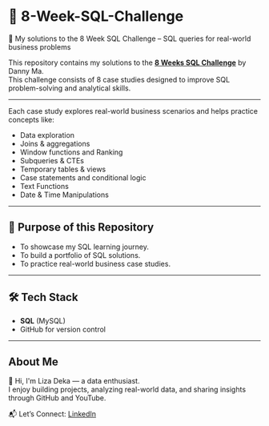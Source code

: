 # 🍜 8-Week-SQL-Challenge

 🚀 My solutions to the 8 Week SQL Challenge – SQL queries for real-world business problems

This repository contains my solutions to the **[8 Weeks SQL Challenge](https://8weeksqlchallenge.com/)** by Danny Ma.  
This challenge consists of 8 case studies designed to improve SQL problem-solving and analytical skills.  

---

Each case study explores real-world business scenarios and helps practice concepts like:  
- Data exploration  
- Joins & aggregations  
- Window functions and Ranking
- Subqueries & CTEs  
- Temporary tables & views  
- Case statements and conditional logic
- Text Functions
- Date & Time Manipulations

---

## 🚀 Purpose of this Repository
- To showcase my SQL learning journey.  
- To build a portfolio of SQL solutions.  
- To practice real-world business case studies.  

---

## 🛠️ Tech Stack
- **SQL** (MySQL)  
- GitHub for version control  

---

## About Me  
👋 Hi, I'm Liza Deka — a data enthusiast.  
   I enjoy building projects, analyzing real-world data, and sharing insights through GitHub and YouTube. 
   
  📬 Let’s Connect: <a href="https://www.linkedin.com/in/liza-deka-869473369/">LinkedIn</a>


